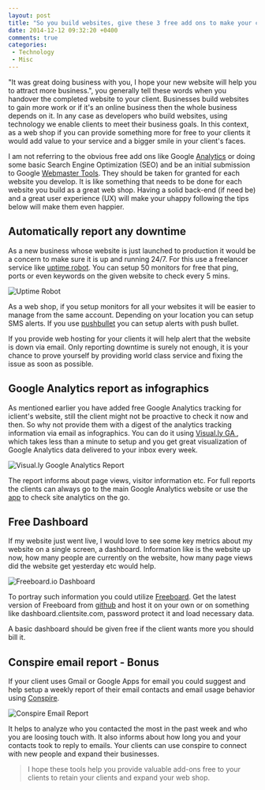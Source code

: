 ```yaml
---
layout: post
title: "So you build websites, give these 3 free add ons to make your clients happier"
date: 2014-12-12 09:32:20 +0400
comments: true
categories:
 - Technology
 - Misc
---
```


"It was great doing business with you, I hope your new website will help you to attract more business.", you generally tell these words when you handover the completed website to your client. Businesses build websites to gain more work or if it's an online business then the whole business depends on it. In any case as developers who build websites, using technology we enable clients to meet their business goals. In this context, as a web shop if you can provide something more for free to your clients it would add value to your service and a bigger smile in your client's faces.

I am not referring to the obvious free add ons like Google [Analytics](http://google.com/analytics) or doing some basic Search Engine Optimization (SEO) and be an initial submission to Google [Webmaster Tools](http://google.com/webmaster-tools). They should be taken for granted for each website you develop. It is like something that needs to be done for each website you build as a great web shop. Having a solid back-end (if need be) and a great user experience (UX) will make your uhappy following the tips below will make them even happier.

## Automatically report any downtime
As a new business whose website is just launched to production it would be a concern to make sure it is up and running 24/7. For this use a freelancer service like [uptime robot](http://uprimerobot.com). You can setup 50 monitors for free that ping, ports or even keywords on the given website to check every 5 mins.

![Uptime Robot](/images/uptime-robot.jpg "Uptime Robot")


As a web shop, if you setup monitors for all your websites it will be easier to manage from the same account. Depending on your location you can setup SMS alerts. If you use [pushbullet](http://pushbullet.com) you can setup alerts with push bullet.

If you provide web hosting for your clients it will help alert that the website is down via email. Only reporting downtime is surely not enough, it is your chance to prove yourself by providing world class service and fixing the issue as soon as possible.

## Google Analytics report as infographics
As mentioned earlier you have added free Google Analytics tracking for iclient's website, still the client might not be proactive to check it now and then. So why not provide them with a digest of the analytics tracking information via email as infographics. You can do it using [Visual.ly GA ](http://visual.ly/), which takes less than a minute to setup and you get great visualization of Google Analytics data delivered to your inbox every week.

![Visual.ly Google Analytics Report](/images/ga-visually.jpg "Visual.ly Google Analytics Report")

The report informs about page views, visitor information etc. For full reports the clients can always go to the main Google Analytics website or use the [app](http://play.Google.com) to check site analytics on the go.

## Free Dashboard
If my website just went live, I would love to see some key metrics about my website on a single screen, a dashboard. Information like is the website up now, how many people are currently on the website, how many page views did the website get yesterday etc would help.

![Freeboard.io Dashboard](/images/freeboard.jpg "Freeboard.io Dashboard")

To portray such information you could utilize [Freeboard](http://freeboard.io). Get the latest version of Freeboard from [github](http://Github.com/freeboard) and host it on your own or on something like dashboard.clientsite.com, password protect it and load necessary data.

A basic dashboard should be given free if the client wants more you should bill it.

## Conspire email report - Bonus
If your client uses Gmail or Google Apps for email you could suggest and help setup a weekly report of their email contacts and email usage behavior using [Conspire](http://conspire.com). 

![Conspire Email Report](/images/conspire.jpg "Conspire Email report")

It helps to analyze who you contacted the most in the past week and who you are loosing touch with. It also informs about how long you and your contacts took to reply to emails. Your clients can use conspire to connect with new people and expand their businesses.

>I hope these tools help you provide valuable add-ons free to your clients to retain your clients and expand your web shop.
